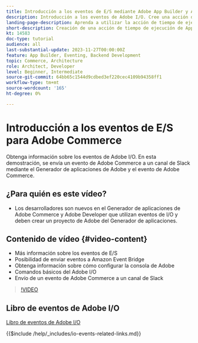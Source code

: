 ```yaml
---
title: Introducción a los eventos de E/S mediante Adobe App Builder y Adobe Commerce
description: Introducción a los eventos de Adobe I/O. Cree una acción de tiempo de ejecución de App Builder para eventos de Adobe Commerce.
landing-page-description: Aprenda a utilizar la acción de tiempo de ejecución de App Builder para los eventos de Adobe Commerce.
short-description: Creación de una acción de tiempo de ejecución de App Builder para eventos de Adobe Commerce.
kt: 14583
doc-type: tutorial
audience: all
last-substantial-update: 2023-11-27T00:00:00Z
feature: App Builder, Eventing, Backend Development
topic: Commerce, Architecture
role: Architect, Developer
level: Beginner, Intermediate
source-git-commit: 64bb65c1544d9cdbed3ef220cec4109b94358ff1
workflow-type: tm+mt
source-wordcount: '165'
ht-degree: 0%

---
```


# Introducción a los eventos de E/S para Adobe Commerce

Obtenga información sobre los eventos de Adobe I/O. En esta demostración, se envía un evento de Adobe Commerce a un canal de Slack mediante el Generador de aplicaciones de Adobe y el evento de Adobe Commerce.

## ¿Para quién es este vídeo?

* Los desarrolladores son nuevos en el Generador de aplicaciones de Adobe Commerce y Adobe Developer que utilizan eventos de I/O y deben crear un proyecto de Adobe del Generador de aplicaciones.

## Contenido de vídeo {#video-content}

* Más información sobre los eventos de E/S
* Posibilidad de enviar eventos a Amazon Event Bridge
* Obtenga información sobre cómo configurar la consola de Adobe
* Comandos básicos del Adobe I/O
* Envío de un evento de Adobe Commerce a un canal de Slack

>[!VIDEO](https://video.tv.adobe.com/v/3425834?learn=on)

## Libro de eventos de Adobe I/O

[Libro de eventos de Adobe I/O](../assets/io-events/IO-Events-Workbook.pdf)

{{$include /help/_includes/io-events-related-links.md}}
